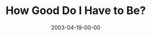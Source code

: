 ---
layout: message
category: message
series: "Easter"
title: "How Good Do I Have to Be?"
date: 2003-04-19-00-00
message_id: 227
audio: "http://s3.amazonaws.com/crossroads-media/message/audio/GoAheadAndAsk_04-20-03_HowGood.mp3"
audio-duration: "38:01"
explicit: false
---